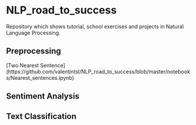 # NLP_road_to_success
 Repository which shows tutorial, school exercises and projects in Natural Language Processing.
 
<h2>Preprocessing</h2>
[Two Nearest Sentence](https://github.com/valentintsl/NLP_road_to_success/blob/master/notebooks/Nearest_sentences.ipynb)
<h2>Sentiment Analysis</h2>


<h2>Text Classification</h2>
